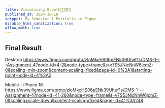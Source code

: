 ```yaml
---
title: Visualizing Growth🔑🎈🏆🌷  
published_at: 2024-10-18
snippet: My Semester 1 Portfolio in Figma
disable_html_sanitization: true
allow_math: true
---
```


## Final Result
Desktop
https://www.figma.com/proto/zloMkcHS06pENk39Uhef1s/DMS-1---Assignment-4?node-id=4-2&node-type=frame&t=v7S5JNicNnW6jcmZ-0&scaling=min-zoom&content-scaling=fixed&page-id=0%3A1&starting-point-node-id=4%3A2 

Mobile - iPhone 16
https://www.figma.com/proto/zloMkcHS06pENk39Uhef1s/DMS-1---Assignment-4?node-id=41-260&node-type=frame&t=v7S5JNicNnW6jcmZ-0&scaling=scale-down&content-scaling=fixed&page-id=41%3A248